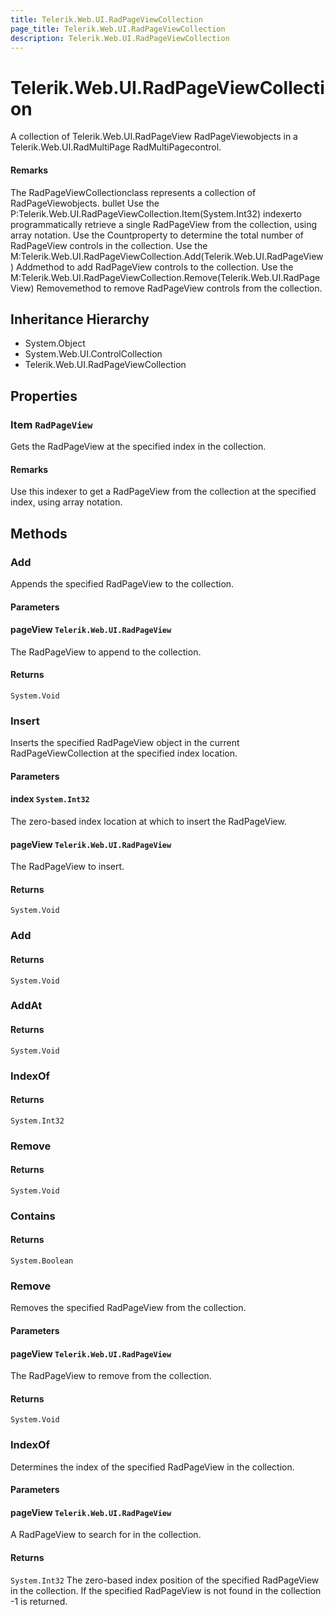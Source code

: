 ```yaml
---
title: Telerik.Web.UI.RadPageViewCollection
page_title: Telerik.Web.UI.RadPageViewCollection
description: Telerik.Web.UI.RadPageViewCollection
---
```


# Telerik.Web.UI.RadPageViewCollection

A collection of Telerik.Web.UI.RadPageView RadPageViewobjects in a
                Telerik.Web.UI.RadMultiPage RadMultiPagecontrol.

#### Remarks
The RadPageViewCollectionclass represents a collection of
                RadPageViewobjects.
            	bullet Use the P:Telerik.Web.UI.RadPageViewCollection.Item(System.Int32) indexerto programmatically retrieve a
                        single RadPageView from the collection, using array notation.
                    Use the Countproperty to determine the total
                        number of RadPageView controls in the collection.
                    Use the M:Telerik.Web.UI.RadPageViewCollection.Add(Telerik.Web.UI.RadPageView) Addmethod to add RadPageView controls to the collection.
                    Use the M:Telerik.Web.UI.RadPageViewCollection.Remove(Telerik.Web.UI.RadPageView) Removemethod to remove RadPageView controls from the
                        collection.

## Inheritance Hierarchy

* System.Object
* System.Web.UI.ControlCollection
* Telerik.Web.UI.RadPageViewCollection

## Properties

###  Item `RadPageView`

Gets the RadPageView at the specified index in the
                collection.

#### Remarks
Use this indexer to get a RadPageView from the collection at
                the specified index, using array notation.

## Methods

###  Add

Appends the specified RadPageView to the collection.

#### Parameters

#### pageView `Telerik.Web.UI.RadPageView`

The RadPageView to append to the collection.

#### Returns

`System.Void` 

###  Insert

Inserts the specified RadPageView object in the current 
            RadPageViewCollection at the specified index location.

#### Parameters

#### index `System.Int32`

The zero-based index location at which to insert the RadPageView.

#### pageView `Telerik.Web.UI.RadPageView`

The RadPageView to insert.

#### Returns

`System.Void` 

###  Add

#### Returns

`System.Void` 

###  AddAt

#### Returns

`System.Void` 

###  IndexOf

#### Returns

`System.Int32` 

###  Remove

#### Returns

`System.Void` 

###  Contains

#### Returns

`System.Boolean` 

###  Remove

Removes the specified RadPageView from the collection.

#### Parameters

#### pageView `Telerik.Web.UI.RadPageView`

The RadPageView to remove from the collection.

#### Returns

`System.Void` 

###  IndexOf

Determines the index of the specified RadPageView in the collection.

#### Parameters

#### pageView `Telerik.Web.UI.RadPageView`

A RadPageView to search for in the collection.

#### Returns

`System.Int32` The zero-based index position of the specified RadPageView in the
            	collection. If the specified RadPageView is not found in the collection -1 is returned.

